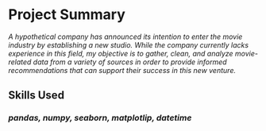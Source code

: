 # Project Summary

*A hypothetical company has announced its intention to enter the movie industry by establishing a new studio. While the company currently lacks experience in this field, my objective is to gather, clean, and analyze movie-related data from a variety of sources in order to provide informed recommendations that can support their success in this new venture.*


## Skills Used
### *pandas, numpy, seaborn, matplotlip, datetime*
